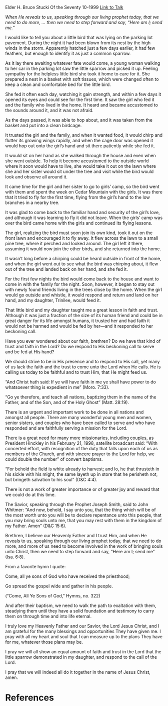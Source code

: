 Elder H. Bruce Stucki
Of the Seventy
10-1999
[Link to Talk](https://www.churchofjesuschrist.org/study/general-conference/1999/10/the-faith-of-a-sparrow-faith-and-trust-in-the-lord-jesus-christ?lang=eng)

_When He reveals to us, speaking through our living prophet today, that we need to do more, … then we need to step forward and say, “Here am I; send me.”_

I would like to tell you about a little bird that was lying on the parking lot pavement. During the night it had been blown from its nest by the high winds in the storm. Apparently hatched just a few days earlier, it had few feathers, but enough to identify it as just a common sparrow.

As it lay there awaiting whatever fate would come, a young woman walking to her car in the parking lot saw the little sparrow and picked it up. Feeling sympathy for the helpless little bird she took it home to care for it. She prepared a nest in a basket with soft tissues, which were changed often to keep a clean and comfortable bed for the little bird.

She fed it often each day, watching it gain strength, and within a few days it opened its eyes and could see for the first time. It saw the girl who fed it and the family who lived in the home. It heard and became accustomed to the sounds around it, and it was not afraid.

As the days passed, it was able to hop about, and it was taken from the basket and put into a clean birdcage.

It trusted the girl and the family, and when it wanted food, it would chirp and flutter its growing wings rapidly, and when the cage door was opened it would hop out onto the girl’s hand and sit there patiently while she fed it.

It would sit on her hand as she walked through the house and even when she went outside. To help it become accustomed to the outside world where it soon would have to live, she would take it out on the lawn where she and her sister would sit under the tree and visit while the bird would look and observe all around it.

It came time for the girl and her sister to go to girls’ camp, so the bird went with them and spent the week on Cedar Mountain with the girls. It was there that it tried to fly for the first time, flying from the girl’s hand to the low branches in a nearby tree.

It was glad to come back to the familiar hand and security of the girl’s love, and although it was learning to fly it did not leave. When the girls’ camp was over the bird came home with the girls and continued its flying lessons.

The girl, realizing the bird must soon join its own kind, took it out on the front lawn and encouraged it to fly away. It flew across the lawn to a small pine tree, where it perched and looked around. The girl left it there, assuming it would now join the other birds, and she returned into the home.

It wasn’t long before a chirping could be heard outside in front of the home, and when the girl went out to see what the bird was chirping about, it flew out of the tree and landed back on her hand, and she fed it.

For the first few nights the bird would come back to the house and want to come in with the family for the night. Soon, however, it began to stay out with newly found friends living in the trees close by the home. When the girl would go outside and whistle, it would respond and return and land on her hand, and my daughter, Trinilee, would feed it.

That little bird and my daughter taught me a great lesson in faith and trust. Although it was just a fraction of the size of its human friend and could be in great danger for its life amongst humans, it trusted her and had faith it would not be harmed and would be fed by her—and it responded to her beckoning call.

Have you ever wondered about our faith, brethren? Do we have that kind of trust and faith in the Lord? Do we respond to His beckoning call to serve and be fed at His hand?

We should strive to be in His presence and to respond to His call, yet many of us lack the faith and the trust to come unto the Lord when He calls. He is calling us today to be faithful and to trust Him, that He might feed us.

“And Christ hath said: If ye will have faith in me ye shall have power to do whatsoever thing is expedient in me” (Moro. 7:33).

“Go ye therefore, and teach all nations, baptizing them in the name of the Father, and of the Son, and of the Holy Ghost” (Matt. 28:19).

There is an urgent and important work to be done in all nations and amongst all people. There are many wonderful young men and women, senior sisters, and couples who have been called to serve and who have responded and are faithfully serving a mission for the Lord.

There is a great need for many more missionaries, including couples, as President Hinckley in his February 21, 1998, satellite broadcast said: “With concerted effort, with recognition of the duty that falls upon each of us as members of the Church, and with sincere prayer to the Lord for help, we could double the number” of convert baptisms.

“For behold the field is white already to harvest; and lo, he that thrusteth in his sickle with his might, the same layeth up in store that he perisheth not, but bringeth salvation to his soul” (D&C 4:4).

There is not a work of greater importance or of greater joy and reward that we could do at this time.

The Savior, speaking through the Prophet Joseph Smith, said to John Whitmer: “And now, behold, I say unto you, that the thing which will be of the most worth unto you will be to declare repentance unto this people, that you may bring souls unto me, that you may rest with them in the kingdom of my Father. Amen” (D&C 15:6).

Brethren, I believe our Heavenly Father and I trust Him, and when He reveals to us, speaking through our living prophet today, that we need to do more, and more of us need to become involved in the work of bringing souls unto Christ, then we need to step forward and say, “Here am I; send me” (Isa. 6:8).

From a favorite hymn I quote:





Come, all ye sons of God who have received the priesthood;

Go spread the gospel wide and gather in his people.





(“Come, All Ye Sons of God,” Hymns, no. 322)





And after their baptism, we need to walk the path to exaltation with them, steadying them until they have a solid foundation and testimony to carry them on through time and into life eternal.

I truly love my Heavenly Father and our Savior, the Lord Jesus Christ, and I am grateful for the many blessings and opportunities They have given me. I pray with all my heart and soul that I can measure up to the plans They have for me, whatever those plans may be.

I pray we will all show an equal amount of faith and trust in the Lord that the little sparrow demonstrated in my daughter, and respond to the call of the Lord.

I pray that we will indeed all do it together in the name of Jesus Christ, amen.

# References

